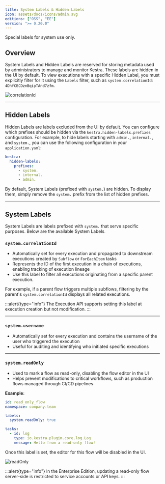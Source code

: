 ```yaml
---
title: System Labels & Hidden Labels
icon: assets/docs/icons/admin.svg
editions: ["OSS", "EE"]
version: ">= 0.20.0"
---
```


Special labels for system use only.

## Overview

System Labels and Hidden Labels are reserved for storing metadata used by administrators to manage and monitor Kestra. These labels are hidden in the UI by default. To view executions with a specific Hidden Label, you must explicitly filter for it using the `Labels` filter, such as `system.correlationId: 4DhfCBCDznBqipTAnd7zfm`.

![correlationId](assets/docs/concepts/correlationId.png)

---

## Hidden Labels

Hidden Labels are labels excluded from the UI by default. You can configure which prefixes should be hidden via the `kestra.hidden-labels.prefixes` configuration. For example, to hide labels starting with `admin.`, `internal.`, and `system.`, you can use the following configuration in your `application.yaml`:

```yaml
kestra:
  hidden-labels:
    prefixes:
      - system.
      - internal.
      - admin.
```

By default, System Labels (prefixed with `system.`) are hidden. To display them, simply remove the `system.` prefix from the list of hidden prefixes.

---

## System Labels

System Labels are labels prefixed with `system.` that serve specific purposes. Below are the available System Labels.

### `system.correlationId`

- Automatically set for every execution and propagated to downstream executions created by `Subflow` or `ForEachItem` tasks
- Represents the ID of the first execution in a chain of executions, enabling tracking of execution lineage
- Use this label to filter all executions originating from a specific parent execution.

For example, if a parent flow triggers multiple subflows, filtering by the parent's `system.correlationId` displays all related executions.

:::alert{type="info"}
The Execution API supports setting this label at execution creation but not modification.
:::

---

### `system.username`

- Automatically set for every execution and contains the username of the user who triggered the execution
- Useful for auditing and identifying who initiated specific executions

---

### `system.readOnly`

- Used to mark a flow as read-only, disabling the flow editor in the UI
- Helps prevent modifications to critical workflows, such as production flows managed through CI/CD pipelines

**Example:**

```yaml
id: read_only_flow
namespace: company.team

labels:
  system.readOnly: true

tasks:
  - id: log
    type: io.kestra.plugin.core.log.Log
    message: Hello from a read-only flow!
```

Once this label is set, the editor for this flow will be disabled in the UI.

![readOnly](assets/docs/concepts/system-labels/readOnly.png)

:::alert{type="info"}
In the Enterprise Edition, updating a read-only flow server-side is restricted to service accounts or API keys.
:::
